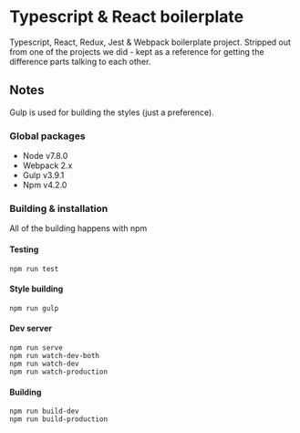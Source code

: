 # Typescript & React boilerplate
Typescript, React, Redux, Jest & Webpack boilerplate project. Stripped out from one of the projects we did - kept as a reference for getting the difference parts talking to each other.

## Notes
Gulp is used for building the styles (just a preference).

### Global packages
- Node v7.8.0
- Webpack 2.x
- Gulp v3.9.1
- Npm v4.2.0

### Building & installation
All of the building happens with npm

#### Testing
    npm run test

#### Style building

    npm run gulp

#### Dev server
    npm run serve
    npm run watch-dev-both
    npm run watch-dev
    npm run watch-production

#### Building
    npm run build-dev
    npm run build-production
